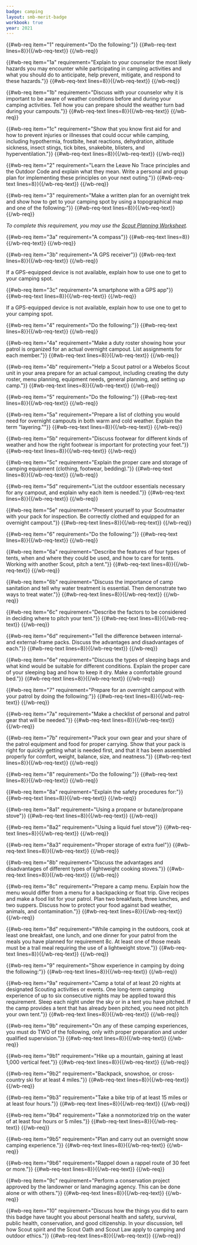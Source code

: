 ```yaml
---
badge: camping
layout: smb-merit-badge
workbook: true
year: 2021
---
```



{{#wb-req item="1" requirement="Do the following:"}}
{{#wb-req-text lines=8}}{{/wb-req-text}}
{{/wb-req}}

{{#wb-req item="1a" requirement="Explain to your counselor the most likely hazards you may encounter while participating in camping activities and what you should do to anticipate, help prevent, mitigate, and respond to these hazards."}}
{{#wb-req-text lines=8}}{{/wb-req-text}}
{{/wb-req}}

{{#wb-req item="1b" requirement="Discuss with your counselor why it is important to be aware of weather conditions before and during your camping activities. Tell how you can prepare should the weather turn bad during your campouts."}}
{{#wb-req-text lines=8}}{{/wb-req-text}}
{{/wb-req}}

{{#wb-req item="1c" requirement="Show that you know first aid for and how to prevent injuries or illnesses that could occur while camping, including hypothermia, frostbite, heat reactions, dehydration, altitude sickness, insect stings, tick bites, snakebite, blisters, and hyperventilation."}}
{{#wb-req-text lines=8}}{{/wb-req-text}}
{{/wb-req}}

{{#wb-req item="2" requirement="Learn the Leave No Trace principles and the Outdoor Code and explain what they mean. Write a personal and group plan for implementing these principles on your next outing."}}
{{#wb-req-text lines=8}}{{/wb-req-text}}
{{/wb-req}}

{{#wb-req item="3" requirement="Make a written plan for an overnight trek and show how to get to your camping spot by using a topographical map and one of the following:"}}
{{#wb-req-text lines=8}}{{/wb-req-text}}
{{/wb-req}}

*To complete this requirement, you may use the <a href="{{@root.rootPath}}documents/scout-planning-worksheet.pdf">Scout Planning Worksheet</a>.*

{{#wb-req item="3a" requirement="A compass"}}
{{#wb-req-text lines=8}}{{/wb-req-text}}
{{/wb-req}}

{{#wb-req item="3b" requirement="A GPS receiver"}}
{{#wb-req-text lines=8}}{{/wb-req-text}}
{{/wb-req}}

If a GPS-equipped device is not available, explain how to use one to get to your camping spot.

{{#wb-req item="3c" requirement="A smartphone with a GPS app"}}
{{#wb-req-text lines=8}}{{/wb-req-text}}
{{/wb-req}}

If a GPS-equipped device is not available, explain how to use one to get to your camping spot.

{{#wb-req item="4" requirement="Do the following:"}}
{{#wb-req-text lines=8}}{{/wb-req-text}}
{{/wb-req}}

{{#wb-req item="4a" requirement="Make a duty roster showing how your patrol is organized for an actual overnight campout. List assignments for each member."}}
{{#wb-req-text lines=8}}{{/wb-req-text}}
{{/wb-req}}

{{#wb-req item="4b" requirement="Help a Scout patrol or a Webelos Scout unit in your area prepare for an actual campout, including creating the duty roster, menu planning, equipment needs, general planning, and setting up camp."}}
{{#wb-req-text lines=8}}{{/wb-req-text}}
{{/wb-req}}

{{#wb-req item="5" requirement="Do the following:"}}
{{#wb-req-text lines=8}}{{/wb-req-text}}
{{/wb-req}}

{{#wb-req item="5a" requirement="Prepare a list of clothing you would need for overnight campouts in both warm and cold weather. Explain the term \"layering.\""}}
{{#wb-req-text lines=8}}{{/wb-req-text}}
{{/wb-req}}

{{#wb-req item="5b" requirement="Discuss footwear for different kinds of weather and how the right footwear is important for protecting your feet."}}
{{#wb-req-text lines=8}}{{/wb-req-text}}
{{/wb-req}}

{{#wb-req item="5c" requirement="Explain the proper care and storage of camping equipment (clothing, footwear, bedding)."}}
{{#wb-req-text lines=8}}{{/wb-req-text}}
{{/wb-req}}

{{#wb-req item="5d" requirement="List the outdoor essentials necessary for any campout, and explain why each item is needed."}}
{{#wb-req-text lines=8}}{{/wb-req-text}}
{{/wb-req}}

{{#wb-req item="5e" requirement="Present yourself to your Scoutmaster with your pack for inspection. Be correctly clothed and equipped for an overnight campout."}}
{{#wb-req-text lines=8}}{{/wb-req-text}}
{{/wb-req}}

{{#wb-req item="6" requirement="Do the following:"}}
{{#wb-req-text lines=8}}{{/wb-req-text}}
{{/wb-req}}

{{#wb-req item="6a" requirement="Describe the features of four types of tents, when and where they could be used, and how to care for tents. Working with another Scout, pitch a tent."}}
{{#wb-req-text lines=8}}{{/wb-req-text}}
{{/wb-req}}

{{#wb-req item="6b" requirement="Discuss the importance of camp sanitation and tell why water treatment is essential. Then demonstrate two ways to treat water."}}
{{#wb-req-text lines=8}}{{/wb-req-text}}
{{/wb-req}}

{{#wb-req item="6c" requirement="Describe the factors to be considered in deciding where to pitch your tent."}}
{{#wb-req-text lines=8}}{{/wb-req-text}}
{{/wb-req}}

{{#wb-req item="6d" requirement="Tell the difference between internal- and external-frame packs. Discuss the advantages and disadvantages of each."}}
{{#wb-req-text lines=8}}{{/wb-req-text}}
{{/wb-req}}

{{#wb-req item="6e" requirement="Discuss the types of sleeping bags and what kind would be suitable for different conditions. Explain the proper care of your sleeping bag and how to keep it dry. Make a comfortable ground bed."}}
{{#wb-req-text lines=8}}{{/wb-req-text}}
{{/wb-req}}

{{#wb-req item="7" requirement="Prepare for an overnight campout with your patrol by doing the following:"}}
{{#wb-req-text lines=8}}{{/wb-req-text}}
{{/wb-req}}

{{#wb-req item="7a" requirement="Make a checklist of personal and patrol gear that will be needed."}}
{{#wb-req-text lines=8}}{{/wb-req-text}}
{{/wb-req}}

{{#wb-req item="7b" requirement="Pack your own gear and your share of the patrol equipment and food for proper carrying. Show that your pack is right for quickly getting what is needed first, and that it has been assembled properly for comfort, weight, balance, size, and neatness."}}
{{#wb-req-text lines=8}}{{/wb-req-text}}
{{/wb-req}}

{{#wb-req item="8" requirement="Do the following:"}}
{{#wb-req-text lines=8}}{{/wb-req-text}}
{{/wb-req}}

{{#wb-req item="8a" requirement="Explain the safety procedures for:"}}
{{#wb-req-text lines=8}}{{/wb-req-text}}
{{/wb-req}}

{{#wb-req item="8a1" requirement="Using a propane or butane/propane stove"}}
{{#wb-req-text lines=8}}{{/wb-req-text}}
{{/wb-req}}

{{#wb-req item="8a2" requirement="Using a liquid fuel stove"}}
{{#wb-req-text lines=8}}{{/wb-req-text}}
{{/wb-req}}

{{#wb-req item="8a3" requirement="Proper storage of extra fuel"}}
{{#wb-req-text lines=8}}{{/wb-req-text}}
{{/wb-req}}

{{#wb-req item="8b" requirement="Discuss the advantages and disadvantages of different types of lightweight cooking stoves."}}
{{#wb-req-text lines=8}}{{/wb-req-text}}
{{/wb-req}}

{{#wb-req item="8c" requirement="Prepare a camp menu. Explain how the menu would differ from a menu for a backpacking or float trip. Give recipes and make a food list for your patrol. Plan two breakfasts, three lunches, and two suppers. Discuss how to protect your food against bad weather, animals, and contamination."}}
{{#wb-req-text lines=8}}{{/wb-req-text}}
{{/wb-req}}

{{#wb-req item="8d" requirement="While camping in the outdoors, cook at least one breakfast, one lunch, and one dinner for your patrol from the meals you have planned for requirement 8c. At least one of those meals must be a trail meal requiring the use of a lightweight stove."}}
{{#wb-req-text lines=8}}{{/wb-req-text}}
{{/wb-req}}

{{#wb-req item="9" requirement="Show experience in camping by doing the following:"}}
{{#wb-req-text lines=8}}{{/wb-req-text}}
{{/wb-req}}

{{#wb-req item="9a" requirement="Camp a total of at least 20 nights at designated Scouting activities or events. One long-term camping experience of up to six consecutive nights may be applied toward this requirement. Sleep each night under the sky or in a tent you have pitched. If the camp provides a tent that has already been pitched, you need not pitch your own tent."}}
{{#wb-req-text lines=8}}{{/wb-req-text}}
{{/wb-req}}

{{#wb-req item="9b" requirement="On any of these camping experiences, you must do TWO of the following, only with proper preparation and under qualified supervision."}}
{{#wb-req-text lines=8}}{{/wb-req-text}}
{{/wb-req}}

{{#wb-req item="9b1" requirement="Hike up a mountain, gaining at least 1,000 vertical feet."}}
{{#wb-req-text lines=8}}{{/wb-req-text}}
{{/wb-req}}

{{#wb-req item="9b2" requirement="Backpack, snowshoe, or cross-country ski for at least 4 miles."}}
{{#wb-req-text lines=8}}{{/wb-req-text}}
{{/wb-req}}

{{#wb-req item="9b3" requirement="Take a bike trip of at least 15 miles or at least four hours."}}
{{#wb-req-text lines=8}}{{/wb-req-text}}
{{/wb-req}}

{{#wb-req item="9b4" requirement="Take a nonmotorized trip on the water of at least four hours or 5 miles."}}
{{#wb-req-text lines=8}}{{/wb-req-text}}
{{/wb-req}}

{{#wb-req item="9b5" requirement="Plan and carry out an overnight snow camping experience."}}
{{#wb-req-text lines=8}}{{/wb-req-text}}
{{/wb-req}}

{{#wb-req item="9b6" requirement="Rappel down a rappel route of 30 feet or more."}}
{{#wb-req-text lines=8}}{{/wb-req-text}}
{{/wb-req}}

{{#wb-req item="9c" requirement="Perform a conservation project approved by the landowner or land managing agency. This can be done alone or with others."}}
{{#wb-req-text lines=8}}{{/wb-req-text}}
{{/wb-req}}

{{#wb-req item="10" requirement="Discuss how the things you did to earn this badge have taught you about personal health and safety, survival, public health, conservation, and good citizenship. In your discussion, tell how Scout spirit and the Scout Oath and Scout Law apply to camping and outdoor ethics."}}
{{#wb-req-text lines=8}}{{/wb-req-text}}
{{/wb-req}}
